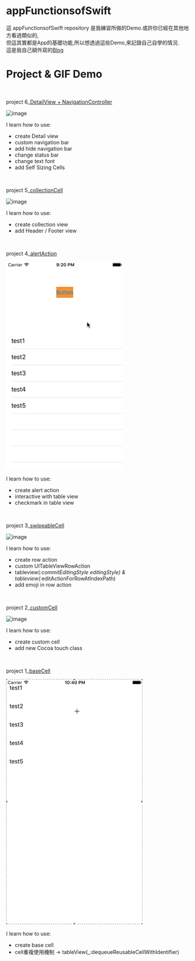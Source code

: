 # appFunctionsofSwift

這 appFunctionsofSwift repository 是我練習所做的Demo.或許你已經在其他地方看過類似的,  
但這其實都是App的基礎功能,所以想透過這些Demo,來記錄自己自學的情況.  
這是我自己額外寫的[Blog](https://medium.com/@yumin8312)

# Project & GIF  Demo  
</br>  

project 6_[DetailView + NavigationController](https://github.com/yumin8312/appFunctionsofSwift/tree/master/Project%206_navigationController)  

![image](https://github.com/yumin8312/appFunctionsofSwift/blob/master/Project%206_navigationController/navigationController.gif)  

I learn how to use:  
*   create Detail view
*   custom navigation bar
*   add hide navigation bar
*   change status bar 
*   change text font
*   add Self Sizing Cells


</br>  

project 5_[collectionCell](https://github.com/yumin8312/appFunctionsofSwift/tree/master/Project%205_collectionCell)  

![image](https://github.com/yumin8312/appFunctionsofSwift/blob/master/Project%205_collectionCell/collectionCell.gif)  

I learn how to use:  
*   create collection view
*   add Header / Footer view

  
</br>  

project 4_[alertAction](https://github.com/yumin8312/appFunctionsofSwift/tree/master/Project%204_alertAction)  

![image](https://github.com/yumin8312/appFunctionsofSwift/blob/master/Project%204_alertAction/alertAction.gif)  

I learn how to use:  
*   create alert action 
*   interactive with table view 
*   checkmark in table view 


</br>  

project 3_[swipeableCell](https://github.com/yumin8312/appFunctionsofSwift/tree/master/Project%203_swipeableCell)  

![image](https://github.com/yumin8312/appFunctionsofSwift/blob/master/Project%203_swipeableCell/swipeableCell.gif)  

I learn how to use:  
*  create row action 
*  custom  UITableViewRowAction  
*  tableview(_:commitEditingStyle editingStyle) & tableview(_:editActionForRowAtIndexPath)  
*  add emoji in row action  


</br> 

project 2_[customCell](https://github.com/yumin8312/appFunctionsofSwift/tree/master/Project%202_customCell)  

![image](https://github.com/yumin8312/appFunctionsofSwift/blob/master/Project%202_customCell/customCell.gif)  

I learn how to use:  
*  create custom cell
*  add new Cocoa touch class   


</br>  

project 1_[baseCell](https://github.com/yumin8312/appFunctionsofSwift/tree/master/Project%201_baseCell)  

![image](https://github.com/yumin8312/appFunctionsofSwift/blob/master/Project%201_baseCell/baseCell.gif)  

I learn how to use:  
*  create base cell
*  cell重複使用機制 -> tableView(_:dequeueReusableCellWithIdentifier)  
